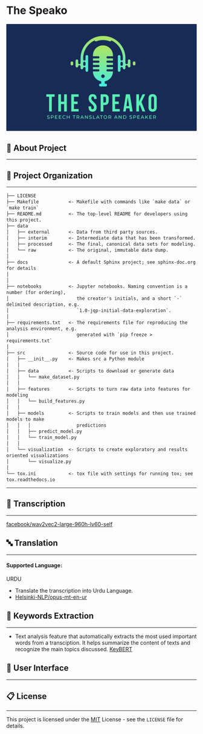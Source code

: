 The Speako
==============================
<img src="./img.jpeg" />

## 🚀 About Project
------------

## 📂 Project Organization
------------

    ├── LICENSE
    ├── Makefile           <- Makefile with commands like `make data` or `make train`
    ├── README.md          <- The top-level README for developers using this project.
    ├── data
    │   ├── external       <- Data from third party sources.
    │   ├── interim        <- Intermediate data that has been transformed.
    │   ├── processed      <- The final, canonical data sets for modeling.
    │   └── raw            <- The original, immutable data dump.
    │
    ├── docs               <- A default Sphinx project; see sphinx-doc.org for details
    │
    │
    ├── notebooks          <- Jupyter notebooks. Naming convention is a number (for ordering),
    │                         the creator's initials, and a short `-` delimited description, e.g.
    │                         `1.0-jqp-initial-data-exploration`.
    │
    ├── requirements.txt   <- The requirements file for reproducing the analysis environment, e.g.
    │                         generated with `pip freeze > requirements.txt`
    │
    ├── src                <- Source code for use in this project.
    │   ├── __init__.py    <- Makes src a Python module
    │   │
    │   ├── data           <- Scripts to download or generate data
    │   │   └── make_dataset.py
    │   │
    │   ├── features       <- Scripts to turn raw data into features for modeling
    │   │   └── build_features.py
    │   │
    │   ├── models         <- Scripts to train models and then use trained models to make
    │   │   │                 predictions
    │   │   ├── predict_model.py
    │   │   └── train_model.py
    │   │
    │   └── visualization  <- Scripts to create exploratory and results oriented visualizations
    │       └── visualize.py
    │
    └── tox.ini            <- tox file with settings for running tox; see tox.readthedocs.io


--------


## 📃 Transcription
------------

[facebook/wav2vec2-large-960h-lv60-self](https://huggingface.co/facebook/wav2vec2-large-960h-lv60-self)

## 🔤 Translation
------------
#### Supported Language: 
URDU
- Translate the transcription into Urdu Language.
- [Helsinki-NLP/opus-mt-en-ur](https://huggingface.co/Helsinki-NLP/opus-mt-en-ur)

## 📌 Keywords Extraction
------------
- Text analysis feature that automatically extracts the most used important words from a transciption. It helps summarize the content of texts and recognize the main topics discussed.
[KeyBERT](https://maartengr.github.io/KeyBERT/)

## 🔮 User Interface
------------

## 📋 License
------------
This project is licensed under the [MIT](https://choosealicense.com/licenses/mit/) License - see the `LICENSE` file for details.


